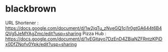 # blackbrown

URL Shortener : https://docs.google.com/document/d/1w2jqTu_zNyeGQ1cj1r0gtGA644t6B4QVg5JeMYAgZmc/edit?usp=sharing
Pizza Hub : https://docs.google.com/document/d/1vEGitayo7DzEnD4ZBiaNZFRntzKPiDx0DfZNofv0Ypk/edit?usp=sharing
